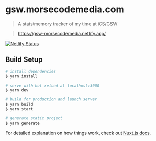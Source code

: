 # gsw.morsecodemedia.com

> A stats/memory tracker of my time at iCS/GSW

> https://gsw-morsecodemedia.netlify.app/

[![Netlify Status](https://api.netlify.com/api/v1/badges/dfb151c3-609d-4ce1-a3da-0c55efe57c37/deploy-status)](https://app.netlify.com/sites/gsw-morsecodemedia/deploys)


## Build Setup

``` bash
# install dependencies
$ yarn install

# serve with hot reload at localhost:3000
$ yarn dev

# build for production and launch server
$ yarn build
$ yarn start

# generate static project
$ yarn generate
```

For detailed explanation on how things work, check out [Nuxt.js docs](https://nuxtjs.org).
